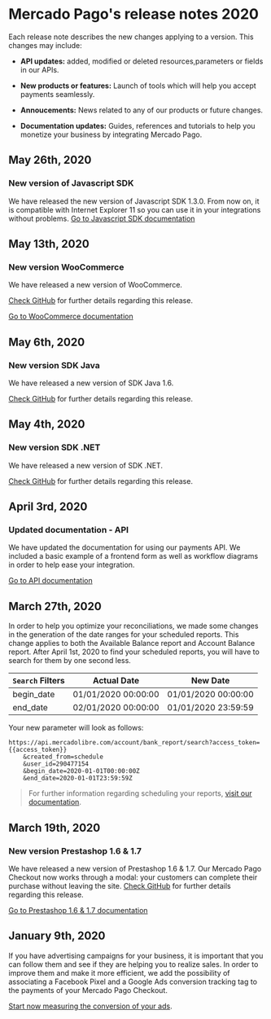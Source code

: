 # Mercado Pago's release notes 2020

Each release note describes the new changes applying to a version. This changes may include:

- **API updates:** added, modified or deleted resources,parameters or fields in our APIs.

- **New products or features:** Launch of tools which will help you accept payments seamlessly.

- **Annoucements:** News related to any of our products or future changes.

- **Documentation updates:** Guides, references and tutorials to help you monetize your business by integrating Mercado Pago.


## May 26th, 2020
### New version of Javascript SDK
We have released the new version of Javascript SDK 1.3.0. From now on, it is compatible with Internet Explorer 11 so you can use it in your integrations without problems.
[Go to Javascript SDK documentation](https://www.mercadopago[FAKER][URL][DOMAIN]/developers/pt/guides/sdks/official/js/)

## May 13th, 2020

### New version WooCommerce

We have released a new version of WooCommerce.

[Check GitHub](https://github.com/mercadopago/cart-woocommerce/releases/tag/v4.2.0) for further details regarding this release.

[Go to WooCommerce documentation](https://www.mercadopago[FAKER][URL][DOMAIN]/developers/en/guides/plugins/woocommerce/introduction/)


## May 6th, 2020

### New version SDK Java

We have released a new version of SDK Java 1.6.

[Check GitHub](https://github.com/mercadopago/dx-java/releases/tag/1.6.0) for further details regarding this release.


## May 4th, 2020

### New version SDK .NET

We have released a new version of SDK .NET.

[Check GitHub](https://github.com/mercadopago/dx-dotnet/releases/tag/1.7.0) for further details regarding this release.


## April 3rd, 2020

### Updated documentation - API

We have updated the documentation for using our payments API. We included a basic example of a frontend form as well as workflow diagrams in order to help ease your integration.

[Go to API documentation](https://www.mercadopago[FAKER][URL][DOMAIN]/developers/en/guides/payments/api/introduction/)


## March 27th, 2020

In order to help you optimize your reconciliations, we made some changes in the generation of the date ranges for your scheduled reports. This change applies to both the Available Balance report and Account Balance report. After April 1st, 2020 to find your scheduled reports, you will have to search for them by one second less. 

 `Search` Filters | Actual Date | New Date |
--------- | ------------------------ | ------------------------------- |
begin_date  | 01/01/2020 00:00:00 | 01/01/2020 00:00:00
end_date | 02/01/2020 00:00:00 |  01/01/2020  23:59:59

Your new parameter will look as follows:

```
https://api.mercadolibre.com/account/bank_report/search?access_token={{access_token}}
	&created_from=schedule
	&user_id=290477154
	&begin_date=2020-01-01T00:00:00Z
	&end_date=2020-01-01T23:59:59Z

```

> For further information regarding scheduling your reports, [visit our documentation](https://www.mercadopago.com.ar/developers/en/guides/reports/general-considerations/reconciliation-reports/).


## March 19th, 2020

### New version Prestashop 1.6 & 1.7

We have released a new version of Prestashop 1.6 & 1.7. Our Mercado Pago Checkout now works through a modal: your customers can complete their purchase without leaving the site.
[Check GitHub](https://github.com/mercadopago/cart-prestashop-7/releases) for further details regarding this release.

[Go to Prestashop 1.6 & 1.7 documentation](https://www.mercadopago[FAKER][URL][DOMAIN]/developers/en/guides/plugins/prestashop/introduction/)


## January 9th, 2020

If you have advertising campaigns for your business, it is important that you can follow them and see if they are helping you to realize sales. In order to improve them and make it more efficient, we add the possibility of associating a Facebook Pixel and a Google Ads conversion tracking tag to the payments of your Mercado Pago Checkout.

[Start now measuring the conversion of your ads](https://www.mercadopago.com.ar/developers/en/guides/payments/web-payment-checkout/configurations/).
